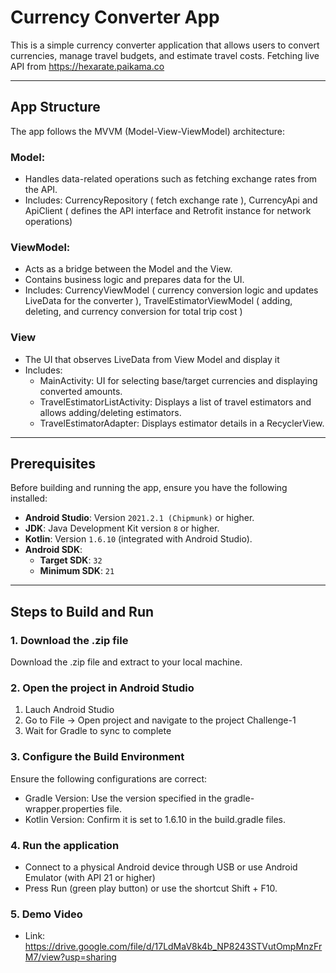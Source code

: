 # Currency Converter App

This is a simple currency converter application that allows users to convert currencies, manage travel budgets, and estimate travel costs. Fetching live API from https://hexarate.paikama.co

---
## App Structure

The app follows the MVVM (Model-View-ViewModel) architecture:

### Model: 

- Handles data-related operations such as fetching exchange rates from the API.
- Includes: CurrencyRepository ( fetch exchange rate ), CurrencyApi and ApiClient ( defines the API interface and Retrofit instance for network operations)

### ViewModel:
- Acts as a bridge between the Model and the View.
- Contains business logic and prepares data for the UI.
- Includes: CurrencyViewModel ( currency conversion logic and updates LiveData for the converter ), 
TravelEstimatorViewModel ( adding, deleting, and currency conversion for total trip cost )

### View 
- The UI that observes LiveData from View Model and display it
- Includes:
  - MainActivity: UI for selecting base/target currencies and displaying converted amounts.
  - TravelEstimatorListActivity: Displays a list of travel estimators and allows adding/deleting estimators.
  - TravelEstimatorAdapter: Displays estimator details in a RecyclerView.
---

## Prerequisites

Before building and running the app, ensure you have the following installed:

- **Android Studio**: Version `2021.2.1 (Chipmunk)` or higher.
- **JDK**: Java Development Kit version `8` or higher.
- **Kotlin**: Version `1.6.10` (integrated with Android Studio).
- **Android SDK**:
  - **Target SDK**: `32`
  - **Minimum SDK**: `21`

---

## Steps to Build and Run

### 1. Download the .zip file 

Download the .zip file and extract to your local machine.

### 2. Open the project in Android Studio

1. Lauch Android Studio
2. Go to File -> Open project and navigate to the project Challenge-1
3. Wait for Gradle to sync to complete

### 3.  Configure the Build Environment

Ensure the following configurations are correct:
- Gradle Version: Use the version specified in the gradle-wrapper.properties file.
- Kotlin Version: Confirm it is set to 1.6.10 in the build.gradle files.

### 4. Run the application

- Connect to a physical Android device through USB or use Android Emulator (with API 21 or higher)
- Press Run (green play button) or use the shortcut Shift + F10.

### 5. Demo Video 
- Link: https://drive.google.com/file/d/17LdMaV8k4b_NP8243STVutOmpMnzFrM7/view?usp=sharing
